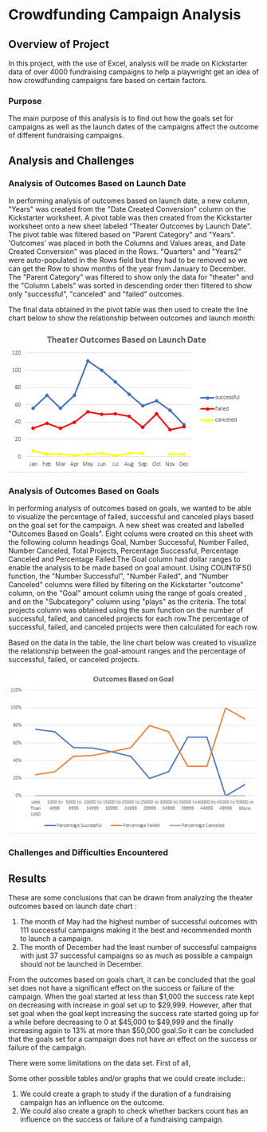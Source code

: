 # Crowdfunding Campaign Analysis

## Overview of Project
In this project, with the use of Excel, analysis will be made on Kickstarter data of over 4000 fundraising campaigns to help a playwright get an idea of how  crowdfunding campaigns fare based on certain factors. 

### Purpose
The main purpose of this analysis is to find out how the goals set for campaigns as well as the launch dates of the campaigns affect the outcome of different fundraising campaigns.


## Analysis and Challenges 


### Analysis of Outcomes Based on Launch Date

In performing analysis of outcomes based on launch date, a new column, "Years" was created from the "Date Created Conversion" column on the Kickstarter worksheet. A pivot table was then created from the Kickstarter worksheet onto a new sheet labeled "Theater Outcomes by Launch Date". The pivot table was filtered based on "Parent Category" and "Years". 'Outcomes' was placed in both the Columns and Values areas, and Date Created Conversion" was placed in the Rows. "Quarters" and "Years2" were auto-populated in the Rows field but they had to be removed so we can get the Row to show months of the year from January to December. The "Parent Category" was filtered to show only the data for "theater" and the "Column Labels" was sorted in descending order then filtered to show only "successful", "canceled" and "failed" outcomes. 

The final data obtained in the pivot table was then used to create the line chart below to show the relationship between outcomes and launch month:

![Image]( https://github.com/GerlechJen/kickstarter-analysis/blob/main/RESOURCES/Theater_Outcomes_vs_Launch.png)

### Analysis of Outcomes Based on Goals

In performing analysis of outcomes based on goals, we wanted to be able to visualize the percentage of failed, successful and canceled plays based on the goal set for the campaign. A new sheet was created and labelled "Outcomes Based on Goals". Eight colums were created on this sheet with the following column headings Goal,
Number Successful, Number Failed, Number Canceled, Total Projects, Percentage Successful, Percentage Canceled and Percentage Failed.The Goal column had dollar ranges to enable the analysis to be made based on goal amount.
Using COUNTIFS() function, the "Number Successful", "Number Failed", and "Number Canceled" columns were filled by filtering on the Kickstarter "outcome" column, on the "Goal" amount column using the range of goals created , and on the "Subcategory" column using "plays" as the criteria. The total projects column was obtained using the sum function on the number of successful, failed, and canceled projects for each row.The percentage of successful, failed, and canceled projects were then calculated for each row. 

Based on the data in the table, the line chart below was created to visualize the relationship between the goal-amount ranges and the percentage of successful, failed, or canceled projects.

![image1]( https://github.com/GerlechJen/kickstarter-analysis/blob/main/RESOURCES/Outcomes_vs_Goals.png)
 
### Challenges and Difficulties Encountered

## Results

These are some conclusions that can be drawn from analyzing the theater outcomes based on launch date chart :
1. The month of May had the highest number of successful outcomes with 111 successful campaigns making it the best and recommended month to launch a campaign.
2. The month of December had the least number of successful campaigns with just 37 successful campaigns so as much as possible a campaign should not be launched in December. 

From the outcomes based on goals chart, it can be concluded that the goal set does not have a significant effect on the success or failure of the campaign. When the goal started at less than $1,000 the success rate kept on decreasing with increase in goal set up to $29,999. However, after that set goal when the goal kept increasing the success rate started going up for a while before decreasing to 0 at $45,000 to $49,999 and the finally increasing again to 13% at more than $50,000 goal.So it can be concluded that the goals set for a campaign does not have an effect on the success or failure of the campaign.


There were some limitations on the data set. First of all, 

Some other possible tables and/or graphs that we could create include::
1. We could create a graph to study if the duration of a fundraising campaign has an influence on the outcome.
2. We could also create a graph to check whether backers count has an influence on the success or failure of a fundraising campaign. 

